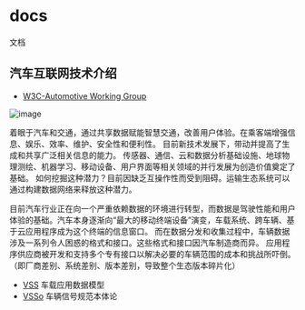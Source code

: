 # docs
文档


## 汽车互联网技术介绍

- [W3C-Automotive Working Group](https://www.w3.org/auto!) 

![image](https://user-images.githubusercontent.com/8156165/150909031-cbf56813-5100-41ba-a7f4-e1ac3012d36a.png)

  着眼于汽车和交通，通过共享数据赋能智慧交通，改善用户体验。在乘客端增强信息、娱乐、效率、维护、安全性和便利性。
  目前新技术发展下，带动并提高了生成和共享广泛相关信息的能力。
  传感器、通信、云和数据分析基础设施、地球物理测绘、机器学习、移动设备、用户界面等相关领域的并行发展为创造价值奠定了基础。
  如何挖掘这种潜力？目前因缺乏互操作性而受到阻碍。运输生态系统可以通过构建数据网络来释放这种潜力。
  
  目前汽车行业正在向一个严重依赖数据的环境进行转型，而数据是驾驶性能和用户体验的基础。汽车本身逐渐向“最大的移动终端设备”演变，车载系统、跨车辆、基于云应用程序成为这个终端的信息窗口。
  而在数据分发和收集过程中，车辆数据涉及一系列令人困惑的格式和接口。这些格式和接口因汽车制造商而异。
  应用程序供应商被开发和支持多个专有接口以解决必要的车辆范围的成本和挑战所吓倒。（即厂商差别、系统差别、版本差别，导致整个生态版本碎片化）
  
  - [VSS](https://github.com/COVESA/vehicle_signal_specification) 车载应用数据模型
  - [VSSo](https://www.w3.org/Submission/2020/SUBM-vsso-20201026/) 车辆信号规范本体论
